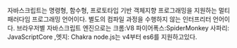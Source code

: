 자바스크립트는 명령형, 함수형, 프로토타입 기반 객체지향 프로그래밍을 지원하는 멀티 패러다임 프로그래밍 언어이다.
별도의 컴파일 과정을 수행하지 않는 인터프리터 언어이다.
브라우저별 자바스크립트 엔진으로는 크롬:V8 파이어폭스:SpiderMonkey 사파리: JavaScriptCore  ,엣지: Chakra
node.js는 v4부터 es6를 지원하고있다.



